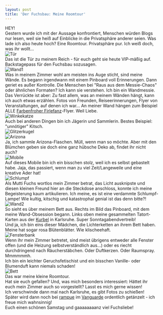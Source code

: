 ```yaml
---
layout: post
title: 'Der Fuchsbau: Meine Roomtour'
---
```


HEY!  
Gestern wurde ich mit der Aussage konfrontiert, Menschen würden Blogs nur lesen, weil sie heiß auf Einblicke in die Privatsphäre anderer seien. Was lade ich also heute hoch? Eine Roomtour. Privatsphäre pur. Ich weiß doch, was ihr wollt...  
![Tür](https://farm6.staticflickr.com/5473/14091696282_86337f46eb_c.jpg)   
Das ist die Tür zu meinem Reich - für euch geht sie heute VIP-mäßig auf. Backstagepass für den Fuchsbau sozusagen.  
![Wand1](https://farm8.staticflickr.com/7307/14071706776_206347a708_c.jpg)  
Was in meinem Zimmer wohl am meisten ins Auge sticht, sind meine Wände. Es begann irgendwann mit einem Pinboard voll Erinnerungen. Dann geriet es außer Kontrolle. Die Menschen bei "Raus aus dem Messie-Chaos" oder ähnlichen Formaten? Ich kann sie verstehen. Ich bin ein Wandmessie.  
Das Verrückte ist aber: Zu fast allem, was an meinem Wänden hängt, kann ich auch etwas erzählen. Fotos von Freunden, Reiseerinnerungen, Flyer von Veranstaltungen, auf denen ich war... An meiner Wand hängen zum Beispiel ALLE [Farbenfroher Firlefanz](https://www.facebook.com/FarbenfroherFirlefanz?fref=ts)-Flyer. Weil Liebe.  
![Winkekatze](https://farm8.staticflickr.com/7425/14091693262_c40bb205a6_c.jpg)  
Auch bei anderen Dingen bin ich Jägerin und Sammlerin. Bestes Beispiel: "unnötiger" Kitsch.  
![Glitzerkugel](https://farm8.staticflickr.com/7189/13908167129_4b754538c5_c.jpg)  
![Arizona](https://farm3.staticflickr.com/2908/13908208770_fff6fd8f0c_c.jpg)  
Ja, ich sammle Arizona-Flaschen. Müll, wenn man so möchte. Aber mit den Blümchen geben sie doch eine ganz hübsche Deko ab, findet ihr nicht auch?  
![Mobile](https://farm8.staticflickr.com/7352/13908180857_6973e2f636_c.jpg)  
Auf dieses Mobile bin ich ein bisschen stolz, weil ich es selbst gebastelt habe. Jaja, das passiert, wenn man zu viel Zeit/Langeweile und eine kreative Ader hat!  
![Schlumpf](https://farm8.staticflickr.com/7197/13908220118_e985c3c14d_c.jpg)  
Als Mutti Fuchs wortlos mein Zimmer betrat, das Licht ausknipste und diesen kleinen Freund hier an die  Steckdose anschloss, konnte ich meine Begeisterung kaum artikulieren. Ich meine, es ist eine verdammte Schlumpf-Lampe! Wie kultig, kitschig und katastrophal genial ist das denn bitte?!  
![Wand2](https://farm8.staticflickr.com/7415/14091592501_e7f94f8c15_c.jpg)  
So sieht es über meinem Bett aus. Rechts im Bild das Pinboard, mit dem meine Wand-Obsession begann. Links oben meine gesammelten Tatort-Karten aus der [Kurbel](http://www.kurbel-karlsruhe.de/) in Karlsruhe. Super Sonntagabendvertreib!  
Und ja, ich bin eins dieser Mädchen, die Lichterketten an ihrem Bett haben. Meine hat sogar rosa Blütenblätter. Wie klischeehaft.  
![Fensterbank](https://farm6.staticflickr.com/5277/13908182557_56e39a00e0_c.jpg)  
Wenn ihr mein Zimmer betretet, sind meist übrigens entweder alle Fenster offen (und die Heizung selbstverständlich aus...) oder es riecht durchdringend nach Räucherstäbchen. Oder Duftkerzen. Oder Raumspray. Mmmmmmh.  
Ich bin ein leichter Geruchsfetischist und ein bisschen Vanille- oder Blumenduft kann niemals schaden!  
![Bett](https://farm8.staticflickr.com/7446/14091591831_3a0f036b59_c.jpg)  
Das war meine kleine Roomtour.  
Hat sie euch gefallen? Und, was mich besonders interessiert: Hättet ihr euch mein Zimmer auch so vorgestellt? Lasst es mich gerne wissen!  
Ich verschwinde dann mal nach Karlsruhe, es gibt Fotos zu schießen! Später wird dann noch bei [rampue](https://soundcloud.com/rampue) im [Vanguarde](http://vanguar.de/) ordentlich getänzelt - ich freue mich wahnsinnig!  
Euch einen schönen Samstag und gaaaaaaaanz viel Fuchsliebe!